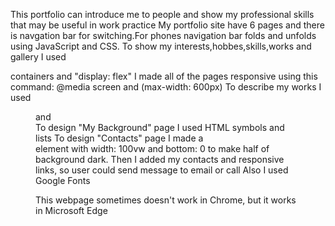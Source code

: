 This portfolio can introduce me to people and show my professional skills that may be useful in work practice
My portfolio site have 6 pages and there is navgation bar for switching.For phones navigation bar folds and unfolds using JavaScript and CSS.
To show my interests,hobbes,skills,works and gallery I used <div> containers and "display: flex"
I made all of the pages responsive using this command: @media screen and (max-width: 600px)
To describe my works I used <figure> and <figcaption>
To design "My Background" page I used HTML symbols and lists
To design "Contacts" page I made a <div> element with width: 100vw and bottom: 0 to make half of background dark. Then I added my contacts and responsive links, so user could send message to email or call
Also I used Google Fonts

This webpage sometimes doesn't work in Chrome, but it works in Microsoft Edge
